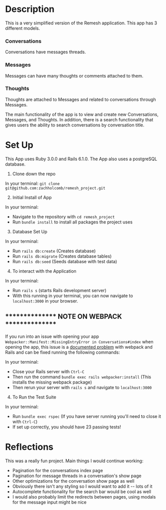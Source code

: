 # Description

This is a very simplified version of the Remesh application. This app has 3 different models.

### Conversations
Conversations have messages threads.

### Messages
Messages can have many thoughts or comments attached to them.

### Thoughts
Thoughts are attached to Messages and related to conversations through Messages.

The main functionality of the app is to view and create new Conversations, Messages, and Thoughts. In addition, there is a search functionality that gives users the ability to search conversations by conversation title.

# Set Up

This App uses Ruby 3.0.0 and Rails 6.1.0. The App also uses a postgreSQL database.

1. Clone down the repo
 
 In your terminal:
`git clone git@github.com:zachholcomb/remesh_project.git`

2. Initial Install of App
    
  In your terminal:
  - Navigate to the repository with `cd remesh_project`
  - Run `bundle install` to install all packages the project uses
 
3. Database Set Up
  
  In your terminal:
  - Run `rails db:create` (Creates database)
  - Run `rails db:migrate` (Creates database tables)
  - Run `rails db:seed` (Seeds database with test data)
  
4. To interact with the Application
  
  In your terminal:
  - Run `rails s` (starts Rails development server)
  - With this running in your terminal, you can now navigate to `localhost:3000` in your browser.
  
  ## ************** NOTE ON WEBPACK **************
  
If you run into an issue with opening your app `Webpacker::Manifest::MissingEntryError in Conversations#index` when opening the app, this issue is a [documented problem](https://github.com/rails/webpacker/issues/1295) with webpack and Rails and can be fixed running the following commands:
   
   In your terminal:
   - Close your Rails server with `Ctrl-C`
   - Then run the command `bundle exec rails webpacker:install` (This installs the missing webpack package)
   - Then rerun your server with `rails s` and navigate to `localhost:3000`
  
4. To Run the Test Suite
  
  In your terminal:
  - Run `bundle exec rspec` (If you have server running you'll need to close it with `Ctrl-C`)
  - If set up correctly, you should have 23 passing tests!
  
  
# Reflections

This was a really fun project. Main things I would continue working:

 - Pagination for the conversations index page
 - Pagination for message threads in a conversation's show page
 - Other optimizations for the conversation show page as well
 - Obviously there isn't any styling so I would want to add it -- lots of it
 - Autocomplete functionality for the search bar would be cool as well
 - I would also probably limit the redirects between pages, using modals for the message input might be nice
